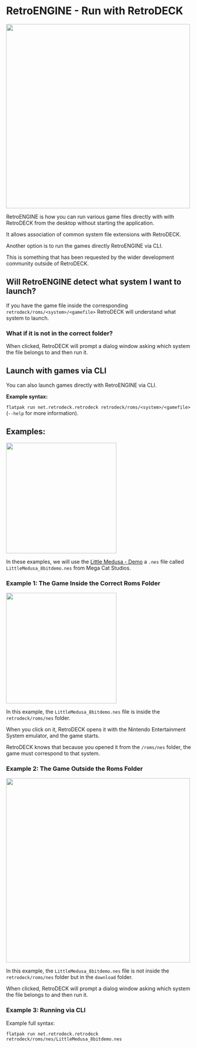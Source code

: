 # RetroENGINE - Run with RetroDECK

<img src="../../../wiki_images/systems/retroengine/re-appselect.png" width="500"> 

RetroENGINE is how you can run various game files directly with with RetroDECK from the desktop without starting the application. 

It allows association of common system file extensions with RetroDECK. 

Another option is to run the games directly RetroENGINE via CLI.

This is something that has been requested by the wider development community outside of RetroDECK.


## Will RetroENGINE detect what system I want to launch?

If you have the game file inside the corresponding `retrodeck/roms/<system>/<gamefile>` RetroDECK will understand what system to launch. 

### What if it is not in the correct folder?

When clicked, RetroDECK will prompt a dialog window asking which system the file belongs to and then run it.

##  Launch with games via CLI

You can also launch games directly with RetroENGINE via CLI.

**Example syntax:** 

`flatpak run net.retrodeck.retrodeck retrodeck/roms/<system>/<gamefile>` (`--help` for more information).

## Examples:

<img src="../../../wiki_images/systems/retroengine/littlemedusa.png" width="300"> 

In these examples, we will use the [Little Medusa - Demo](https://megacatstudios.com/pages/little-medusa) a `.nes` file called `LittleMedusa_8bitdemo.nes` from Mega Cat Studios.

### Example 1:  The Game Inside the Correct Roms Folder

<img src="../../../wiki_images/systems/retroengine/re-infolder.png" width="300"> 

In this example, the `LittleMedusa_8bitdemo.nes` file is inside the `retrodeck/roms/nes` folder. 

When you click on it, RetroDECK opens it with the Nintendo Entertainment System emulator, and the game starts. 

RetroDECK knows that because you opened it from the `/roms/nes` folder, the game must correspond to that system.

### Example 2: The Game Outside the Roms Folder

<img src="../../../wiki_images/systems/retroengine/re-nonedir.png" width="500"> 

In this example, the `LittleMedusa_8bitdemo.nes` file is not inside the `retrodeck/roms/nes` folder but in the `download` folder. 

When clicked, RetroDECK will prompt a dialog window asking which system the file belongs to and then run it.

### Example 3: Running via CLI 

Example full syntax:

`flatpak run net.retrodeck.retrodeck retrodeck/roms/nes/LittleMedusa_8bitdemo.nes`
